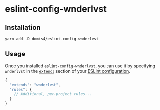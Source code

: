 # eslint-config-wnderlvst

## Installation

```
yarn add -D domis4/eslint-config-wnderlvst
```

## Usage

Once you installed `eslint-config-wnderlvst`, you can use it by specifying `wnderlvst` in the [`extends`](http://eslint.org/docs/user-guide/configuring#extending-configuration-files) section of your [ESLint configuration](http://eslint.org/docs/user-guide/configuring).

```js
{
  "extends": "wnderlvst",
  "rules": {
    // Additional, per-project rules...
  }
}
```

